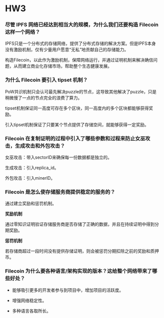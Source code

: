 # HW3

### 尽管 IPFS 网络已经达到相当大的规模，为什么我们还要构造 Filecoin 这样一个网络？
IPFS只是一个分布式的存储网络，提供了分布式存储的解决方案。但是IPFS本身没有激励机制，仅有少量用户愿意“无私”地贡献自己的存储能力。

构造Filecoin，以此作为激励机制，保障网络运行，并通过证明机制来解决确信问题，从而建立商业化存储市场，帮助整个生态健康发展。

### 为什么 Filecoin 要引入 tipset 机制？

PoW共识机制只会认可最先解决puzzle的节点，这导致其他解决了puzzle，只是稍微慢了一点的节点完全的浪费了算力。

tipset机制保证同一高度可存在多个区块，同一高度内的多个区块都能够获得奖励。

引入tipset机制保证了只要某个节点提供了存储空间，就能够获得一定奖励。

### Filecoin 在复制证明的过程中引入了哪些参数和过程来防止女巫攻击，生成攻击和外包攻击？
女巫攻击：带入sectorID来确保每一份数据都是独立的。

生成攻击：引入replica_id。

外包攻击：引入minerID。

###  Filecoin 是怎么使存储服务商提供稳定的服务的？

通过建立奖励和惩罚机制。

**奖励机制**

通过零知识证明验证存储服务商是否存储了正确的数据，并且在持续证明中得到分期奖励。

**惩罚机制**

若存储商超过一段时间没有提供存储证明，则会被惩罚分期扣除之前的奖励和质押币。

###  Filecoin 为什么要各种语言/架构实现的版本？这给整个网络带来了哪些好处？

* 能够吸引更多的开发者参与到项目中，增加项目的活跃度。

* 增强网络稳定性。
 * 多种语言各取所长。